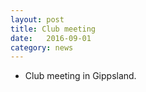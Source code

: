 ```yaml
---
layout: post
title: Club meeting
date:   2016-09-01
category: news
---
```


* Club meeting in Gippsland.
